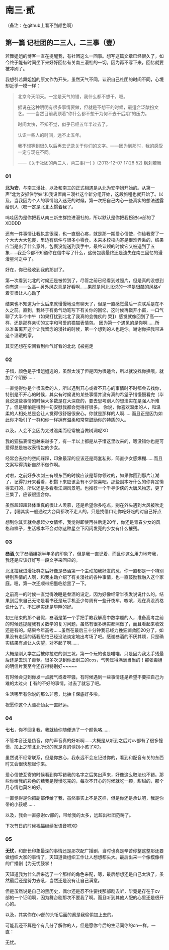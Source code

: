 # 南三·贰

（备注：在github上看不到颜色啊）

## 第一篇 记社团的二三人，二三事（壹）

若舞姐姐的博客一直在提醒我，有社团这么一回事。想写这篇文章已经很久了，如今终于能有时间坐下来好好回忆有关南三漫社的一切。因为再不写下来，回忆就要被冲刷了。

我想引若舞姐姐的原文作为开头，虽然天气不同，认识自己社团的时间不同，心境却近乎一模一样：

> 北京今天阴天。一定是天气的错，我什么都不想干，嗯。
>
> 据说在这种明明有很多事情要做，但就是不想干的时候，最适合泛酸扮文艺。——当然目前我顶着“你什么都不想干为何不去干后期”的压力。
>
> 时间太快，不知不觉，似乎已经五年半过去了。
>
> 认识一些人的时间，远不止五年。
>
> 我不想等到很久以后再去记录关于你们的文字。——因为到那时，我的感受一定与现在不同。
>
> ——《关于社团的两三人，两三事(一) 》(2013-12-07 17:28:52) 枫刹若舞

### 01
**北为安**，与南三漫社，以及和南三的正式相遇是从北为安学姐开始的。从第一声“北为安抓住学妹”和我设置南三漫社这个新分组开始，这段旅程也就开始了。以及，当我因为个人的事情陷入迷茫的时候，第一次把自己内心一些真实的想法透露给别人（嗯一定是北北太惯着我了。

呜哇因为是你把我从南三新生群拉进漫社的，所以默认是你把我拐进cv部的了XDDDD

还有一件事情让我执念很深，也一直很心疼，就是那一期爱心信使，你给我寄了一个大大大大包裹，里边有信件与很多小零食。本来本校校内寄是很难弄丢的，结果应当是出了什么意外，包裹没能送到我手中，最终认领的时候它又被送到了五象……我至今都不知道你在信中写了什么，这份包裹最终还是遗失在南三回忆的漫漫星河之中了。   

好在，你已经收到我的那封了。

第一次看到北北的时候还是被惊到了，尽管之前已经看到过照片，但是真的没想到你有这——么高~ 另外风衣真是好看啊……果然是同北北说的一样是很酷的风格√ 着实很让人心动了

结果也不知道为什么后来就慢慢地没有聊天了，但是一直感觉最后一次联系是在不久之前。直到，我终于有勇气动笔写下有关你的回忆，这时候再戳开小窗，一口气聊了大半个中午（如果打扰到北北了我真的会愧疚的 哭】）感觉就像回到了高一一样，还是那样亲切的文字和可爱的猫猫表情包。
因为第一个遇见的是你啊……所以准备离开这个让我留念的漫社的时候，第一个想到的人也是你。谢谢你把我带进这个温暖的家。

其实还想在空间看到帅气好看的北北【被拖走

### 02
子惜，颜色是子惜姐姐选的，虽然太浅了但是因为很适合，所以就没找你换哦，就加了个阴影……

一直觉得你是个很温柔的人，所以遇到开心或者不开心的事情时不时都会去找你，特别是不开心的时候，其实有时候说的某些事情并没有真的希望子惜慢慢看完（毕竟说这些事情的时候大多数是在大深夜的，要去思考别人的想法实在是强人所难了。但是哪怕是得到一句安慰我都会觉得好很多。
你说，你喜欢温柔的人，和温柔的人相处总是会让人觉得很舒服很安心。你就是那样的人啊……而且正是因为如此你才吸引了一群和你一样拥有温柔和常常鼓励你的特质的人。

以及，人会不会因为太过温柔而经常被当做树洞呢XD

我的猫猫表情包越来越多了，有一半以上都是从子惜这里收来的，嗯没错你也是可爱得总是被收表情包的少女。

经常会去你的空间踩踩，印象最深的应该还是两套私影，简直少女感爆棚……而且文案写得清新自然不做作啊。

对啦，之前好多次剑三有领东西的时候应该是帮你领过的，如果你回到那片江湖了，记得打开来看看，积攒下来应该会有不少惊喜吧。那些副本呀什么的你肯定懒得去打的，所以还是多看看江湖风景吧。也推荐一个千寻少侠的大唐风物志，更了三集了，应该很适合你。

虽然超超超轻体重真的很让人羡慕，还是希望你多吃点，别在外头遇到大风被吹走了。【嗯其实一般通过大台风都吹不走人的，只是找借口让你吃好吃的对自己好点

想到你其实就会想起少女情怀，我觉得即使再往后走20年，你还是青春少女的风格和样子，生活根本不会对你这种星空下闪闪发亮的少女有什么摧残。

### 03

**叁酒**,欠了叁酒姐姐半年多的印象了，但是我一直记着，而且你这么用力地夸我，我还是应该好好写一段文字来回应的。

北北拉我进漫社群之后好像是叁酒第一个主动加我好友的惹，你一直都是一个特别特别热情的人啊，和我主动介绍了有关漫社的各种事情，也一直鼓励我融入这个家庭。嗯，第一次还顺带把墨临给黑了一下。

之前高一的时候一直觉得晚睡是叁酒的设定，因为好像经常半夜发说说什么的。结果到后来自己无论是看书还是玩手机至少每周有一些开夜车，咳咳，现在真没资格说什么了。不过确实还是早睡的好。

初三结束的那个暑假，叁酒是第一个手把手教我解高中数学题的人，准备高考之前的时候还提醒我有关数学的复习问题，虽然有很多确实都照做了，而且看起来收效还是有的。结果今年高考……虽然在最后三十分钟我已经力挽狂澜救回20分了，如果没有走运的话我恐怕已经没法淡定地出考场了吧。感谢叁酒的不厌其烦，只是确实结果有点让人失望，对不起了啊……

大概是刚入学之后被你拉进的剑三坑，第一个玩的也是喵喵，只是因为我太手残最后还是去玩了毒萝。很多次见到你出剑三的cos，气势压得满满当当的！那张毒姐的明信片我至今还存得特别好~~~~~

有时候会见到你发一点脾气或者牢骚，有时候遇到一些事情还是希望不要把自己为难的太过火【 有的不好的事情，过去了就忘了吧。

生活哪里有你说的那么非惹，比抽卡保底好多啦。

祝愿你这个大漂亮仙女一直好运。

### 04

**七七**，你不回复我，我就给你随便选了一个颜色咯……

不管本音还是伪音，你的声音真的好听啊……大概是从听到之后对cv部有了很多憧憬，加上之前北北所说的就是真的诱拐小孩了XD。

虽然说不经常联系，但是你放心，我永远不会忘记过你的，看到和配音有关的东西时又会很快想起你来。

爱心信使互寄的时候看到你写错我的名字之后笑出声来，好像这么取法也不错。那些你给我的彩色的糖我是慢慢吃完的，每次不开心的时候就吃一颗，甜甜的，那个月心情也莫名的好。

一直觉得是你把副部传给了我，虽然事实上不是这样，但是你还是承认吧，我是你带的小孩呢……

以及，我会一直感谢cv部的，带给我的太多，远超出社团范畴了。
 
下次节日的时候祝福继续发语音吧XD

### 05

**无忧**，和部长印象最深的事情还是那次配广播剧，当时也真是辛苦你整这整那还要做组织大家的事情了，天知道做组织工作让人想想都头大。最后出来一个像模像样的广播剧【为无忧鼓掌！

天知道我为什么后来选了一个那样的角色来配，嗯，最后想想还是自己太浪了，虽然最后还是努力去吼，当然还是没有让自己满意。

但是虽然说是自己的黑历史，偶尔还是忍不住要找那部剧去听，毕竟是存在于cv部的一个证明啊，因为舞台剧那次不要我了啊。而且听到其他人配的心里还是很开心的。

以及，其实你在cv部的头衔后面的酱是我偷偷加上去的。

可能我还不算是个有几分了解你的人，但是愿你今后的生活同你的cn一样，一直：

无忧。
